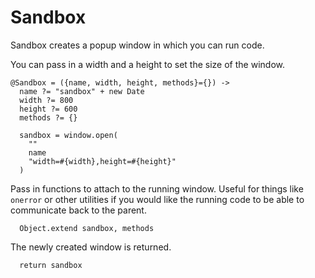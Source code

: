 Sandbox
=======

Sandbox creates a popup window in which you can run code.

You can pass in a width and a height to set the size of the window.

    @Sandbox = ({name, width, height, methods}={}) ->
      name ?= "sandbox" + new Date
      width ?= 800
      height ?= 600
      methods ?= {}
    
      sandbox = window.open(
        ""
        name
        "width=#{width},height=#{height}"
      )
    
Pass in functions to attach to the running window. Useful for things like
`onerror` or other utilities if you would like the running code to be able to
communicate back to the parent.

      Object.extend sandbox, methods

The newly created window is returned.

      return sandbox
